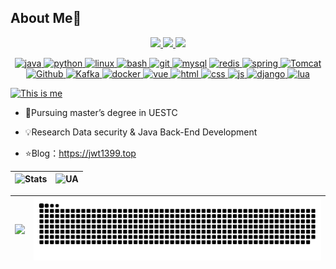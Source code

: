 ## About Me👋

<p align="center">
    <a title="Github Total Stars" target="_blank" href="https://github.com/jwt1399">
        <img src="https://img.shields.io/github/stars/jwt1399.svg?logo=star&label=Total%20Stars&color=success" />
    </a>
    <a title="Github Followers" target="_blank" href="https://github.com/jwt1399">
        <img src="https://img.shields.io/badge/dynamic/json?label=GitHub&suffix=%20followers&query=%24.data.totalSubs&url=https%3A%2F%2Fapi.spencerwoo.com%2Fsubstats%2F%3Fsource%3Dgithub%26queryKey=jwt1399&color=blue&logo=github&longCache=true" />
    </a>
    <a title="My Blog Site" target="_blank" href="https://jwt1399.top/">
        <img src="https://img.shields.io/badge/%E5%8D%9A%E5%AE%A2%20(blog)-jwt1399.top-orange" />
    </a>
</p>

<div align="center">
    <a href="https://www.java.com" target="_blank" rel="noreferrer">
    		<img src="https://cdn.jsdelivr.net/gh/devicons/devicon/icons/java/java-original.svg" alt="java" width="40" height="40"/>     
    </a>
   <a href="https://www.python.org" target="_blank" rel="noreferrer">
        <img src="https://cdn.jsdelivr.net/gh/devicons/devicon/icons/python/python-original.svg" alt="python" width="40" height="40"/>
  </a>       
    <a href="https://www.linux.org/" target="_blank" rel="noreferrer">
    		<img src="https://cdn.jsdelivr.net/gh/devicons/devicon/icons/linux/linux-original.svg" alt="linux" width="40" height="40"/>
    </a>
    <a href="https://www.gnu.org/software/bash/" target="_blank" rel="noreferrer">
    		<img src="https://cdn.jsdelivr.net/gh/devicons/devicon/icons/bash/bash-original.svg" alt="bash" width="40" height="40"/>     
    </a>
    <a href="https://git-scm.com/" target="_blank" rel="noreferrer">
    		<img src="https://cdn.jsdelivr.net/gh/devicons/devicon/icons/git/git-original.svg" alt="git" width="40" height="40"/>
    </a>
    <a href="https://www.mysql.com/" target="_blank" rel="noreferrer">
    		<img src="https://cdn.jsdelivr.net/gh/devicons/devicon/icons/mysql/mysql-original.svg" alt="mysql" width="40" height="40"/></a>
<a href="https://redis.io" target="_blank" rel="noreferrer">
        <img src="https://cdn.jsdelivr.net/gh/devicons/devicon/icons/redis/redis-original.svg" alt="redis" width="40" height="40"/>
</a>
<a href="https://spring.io/" target="_blank" rel="noreferrer">
        <img src="https://cdn.jsdelivr.net/gh/devicons/devicon/icons/spring/spring-original.svg" alt="spring" width="40" height="40"/>
</a>
<a href="https://tomcat.apache.org/" target="_blank" rel="noreferrer">
        <img src="https://cdn.jsdelivr.net/gh/devicons/devicon/icons/tomcat/tomcat-original.svg" alt="Tomcat" width="40" height="40"/>  
</a>
<a href="https://github.com/" target="_blank" rel="noreferrer">
        <img src="https://cdn.jsdelivr.net/gh/devicons/devicon/icons/github/github-original.svg" alt="Github" width="40" height="40"/>  
</a>
<a href="https://kafka.apache.org/" target="_blank" rel="noreferrer">
        <img src="https://cdn.jsdelivr.net/gh/devicons/devicon/icons/apachekafka/apachekafka-original.svg" alt="Kafka" width="40" height="40"/>
</a>
<a href="https://www.docker.com/" target="_blank" rel="noreferrer">
        <img src="https://cdn.jsdelivr.net/gh/devicons/devicon/icons/docker/docker-original.svg" alt="docker" width="50" height="50"/>
</a>
<a href="https://cn.vuejs.org/" target="_blank" rel="noreferrer">
        <img src="https://cdn.jsdelivr.net/gh/devicons/devicon/icons/vuejs/vuejs-original.svg" alt="vue" width="40" height="40"/>
</a>
 <a href="https://developer.mozilla.org/zh-CN/docs/Web/HTML" target="_blank" rel="noreferrer">        
        <img src="https://cdn.jsdelivr.net/gh/devicons/devicon/icons/html5/html5-original.svg" alt="html" width="40" height="40"/>
</a>
<a href="https://developer.mozilla.org/zh-CN/docs/Web/CSS" target="_blank" rel="noreferrer">
        <img src="https://cdn.jsdelivr.net/gh/devicons/devicon/icons/css3/css3-original.svg" alt="css" width="40" height="40"/>
</a>
<a href="https://developer.mozilla.org/zh-CN/docs/learn/JavaScript" target="_blank" rel="noreferrer">
        <img src="https://cdn.jsdelivr.net/gh/devicons/devicon/icons/javascript/javascript-original.svg" alt="js" width="40" height="40"/>
</a>
<a href="https://www.djangoproject.com/" target="_blank" rel="noreferrer">
        <img src="https://cdn.jsdelivr.net/gh/devicons/devicon/icons/django/django-plain.svg" alt="django" width="40" height="40"/>
</a> 
<a href="https://www.lua.org/" target="_blank" rel="noreferrer">
        <img src="https://cdn.jsdelivr.net/gh/devicons/devicon/icons/lua/lua-original.svg" alt="lua" width="40" height="40"/>
</a>
</div>
    
    
[![This is me](https://readme-typing-svg.herokuapp.com?size=30&color=15485F&center=true&vCenter=true&width=1500&lines=%F0%9F%92%A1%20In%20order%20to%20be%20irreplaceable%EF%BC%8Cone%20must%20always%20be%20different%20%EF%BC%81)](https://git.io/typing-svg)

- 🌱Pursuing master’s degree in UESTC

- 💡Research  Data security & Java Back-End Development

- ⭐️Blog：https://jwt1399.top


| ![Stats](https://github-readme-stats.vercel.app/api?username=jwt1399&show_icons=true&theme=default&count_private=true) | ![UA](https://count.getloli.com/get/@jwt1399?theme=rule34) |
| ------------------------------------------------------------ | ------------------------------------------------------------ |


| <img src="https://github.com/jwt1399/jwt1399/blob/main/study.gif" width="200"/> |![Snake animation](https://github.com/jwt1399/jwt1399/blob/main/github-contribution-grid-snake.svg) |
| ------------------------------------------------------------ | ------------------------------------------------------------ |



